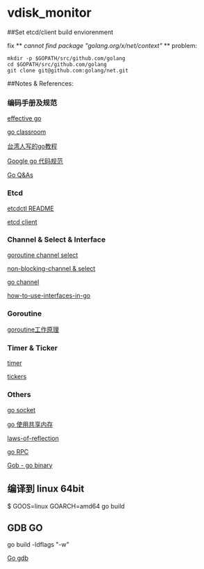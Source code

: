 # vdisk_monitor

##Set etcd/client build enviorenment

fix ** *cannot find package "golang.org/x/net/context"* ** problem:
```
mkdir -p $GOPATH/src/github.com/golang
cd $GOPATH/src/github.com/golang
git clone git@github.com:golang/net.git
```
##Notes & References:

### 编码手册及规范

[effective go](https://golang.org/doc/effective_go.html)

[go classroom](https://www.kancloud.cn/digest/batu-go/153540)

[台湾人写的go教程](https://polor10101.gitbooks.io/golang_note/content/goroutine.html)

[Google go 代码规范](https://github.com/golang/go/wiki/CodeReviewComments)

[Go Q&As](https://golang.org/doc/faq#goroutines)

### Etcd

[etcdctl README](https://github.com/coreos/etcd/blob/master/etcdctl/READMEv2.md)

[etcd client](https://github.com/coreos/etcd/tree/master/client)

### Channel & Select & Interface

[goroutine channel select](https://github.com/astaxie/build-web-application-with-golang/blob/master/zh/02.7.md)

[non-blocking-channel & select](https://gobyexample.com/non-blocking-channel-operations)

[go channel](http://hustcat.github.io/channel/)

[how-to-use-interfaces-in-go](http://jordanorelli.com/post/32665860244/how-to-use-interfaces-in-go)

### Goroutine

[goroutine工作原理](https://www.zhihu.com/question/20862617)

### Timer & Ticker

[timer](https://gobyexample.com/timers)

[tickers](https://gobyexample.com/tickers)

### Others

[go socket](http://blog.csdn.net/ahlxt123/article/details/47320161)

[go 使用共享内存](http://studygolang.com/articles/743)

[laws-of-reflection](https://blog.golang.org/laws-of-reflection)

[go RPC](https://github.com/astaxie/build-web-application-with-golang/blob/master/zh/8.4.md)

[Gob - go binary](https://mikespook.com/2011/03/%E3%80%90%E7%BF%BB%E8%AF%91%E3%80%91gob-%E7%9A%84%E6%95%B0%E6%8D%AE/)

## 编译到 linux 64bit
$ GOOS=linux GOARCH=amd64 go build

## GDB GO
go build -ldflags "-w"

[Go gdb](http://blog.studygolang.com/2012/12/gdb%E8%B0%83%E8%AF%95go%E7%A8%8B%E5%BA%8F/)

